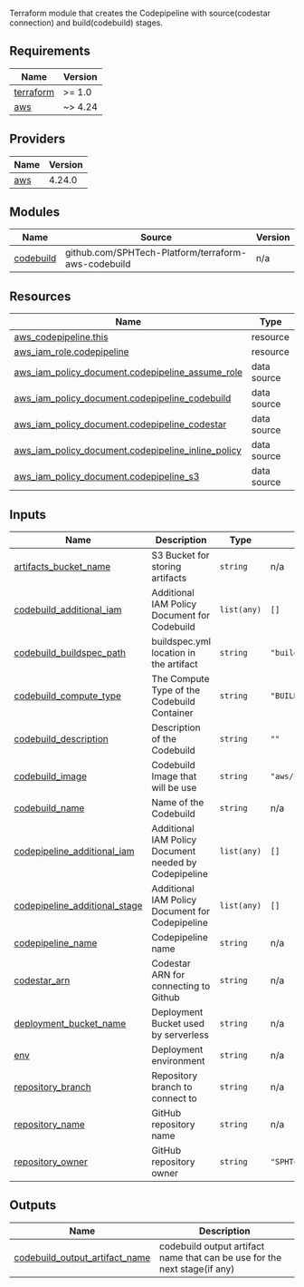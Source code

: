 Terraform module that creates the Codepipeline with source(codestar connection) and build(codebuild) stages.

<!-- BEGIN_TF_DOCS -->
## Requirements

| Name | Version |
|------|---------|
| <a name="requirement_terraform"></a> [terraform](#requirement\_terraform) | >= 1.0 |
| <a name="requirement_aws"></a> [aws](#requirement\_aws) | ~> 4.24 |

## Providers

| Name | Version |
|------|---------|
| <a name="provider_aws"></a> [aws](#provider\_aws) | 4.24.0 |

## Modules

| Name | Source | Version |
|------|--------|---------|
| <a name="module_codebuild"></a> [codebuild](#module\_codebuild) | github.com/SPHTech-Platform/terraform-aws-codebuild | n/a |

## Resources

| Name | Type |
|------|------|
| [aws_codepipeline.this](https://registry.terraform.io/providers/hashicorp/aws/latest/docs/resources/codepipeline) | resource |
| [aws_iam_role.codepipeline](https://registry.terraform.io/providers/hashicorp/aws/latest/docs/resources/iam_role) | resource |
| [aws_iam_policy_document.codepipeline_assume_role](https://registry.terraform.io/providers/hashicorp/aws/latest/docs/data-sources/iam_policy_document) | data source |
| [aws_iam_policy_document.codepipeline_codebuild](https://registry.terraform.io/providers/hashicorp/aws/latest/docs/data-sources/iam_policy_document) | data source |
| [aws_iam_policy_document.codepipeline_codestar](https://registry.terraform.io/providers/hashicorp/aws/latest/docs/data-sources/iam_policy_document) | data source |
| [aws_iam_policy_document.codepipeline_inline_policy](https://registry.terraform.io/providers/hashicorp/aws/latest/docs/data-sources/iam_policy_document) | data source |
| [aws_iam_policy_document.codepipeline_s3](https://registry.terraform.io/providers/hashicorp/aws/latest/docs/data-sources/iam_policy_document) | data source |

## Inputs

| Name | Description | Type | Default | Required |
|------|-------------|------|---------|:--------:|
| <a name="input_artifacts_bucket_name"></a> [artifacts\_bucket\_name](#input\_artifacts\_bucket\_name) | S3 Bucket for storing artifacts | `string` | n/a | yes |
| <a name="input_codebuild_additional_iam"></a> [codebuild\_additional\_iam](#input\_codebuild\_additional\_iam) | Additional IAM Policy Document for Codebuild | `list(any)` | `[]` | no |
| <a name="input_codebuild_buildspec_path"></a> [codebuild\_buildspec\_path](#input\_codebuild\_buildspec\_path) | buildspec.yml location in the artifact | `string` | `"buildspec.yml"` | no |
| <a name="input_codebuild_compute_type"></a> [codebuild\_compute\_type](#input\_codebuild\_compute\_type) | The Compute Type of the Codebuild Container | `string` | `"BUILD_GENERAL1_MEDIUM"` | no |
| <a name="input_codebuild_description"></a> [codebuild\_description](#input\_codebuild\_description) | Description of the Codebuild | `string` | `""` | no |
| <a name="input_codebuild_image"></a> [codebuild\_image](#input\_codebuild\_image) | Codebuild Image that will be use | `string` | `"aws/codebuild/standard:5.0"` | no |
| <a name="input_codebuild_name"></a> [codebuild\_name](#input\_codebuild\_name) | Name of the Codebuild | `string` | n/a | yes |
| <a name="input_codepipeline_additional_iam"></a> [codepipeline\_additional\_iam](#input\_codepipeline\_additional\_iam) | Additional IAM Policy Document needed by Codepipeline | `list(any)` | `[]` | no |
| <a name="input_codepipeline_additional_stage"></a> [codepipeline\_additional\_stage](#input\_codepipeline\_additional\_stage) | Additional IAM Policy Document for Codepipeline | `list(any)` | `[]` | no |
| <a name="input_codepipeline_name"></a> [codepipeline\_name](#input\_codepipeline\_name) | Codepipeline name | `string` | n/a | yes |
| <a name="input_codestar_arn"></a> [codestar\_arn](#input\_codestar\_arn) | Codestar ARN for connecting to Github | `string` | n/a | yes |
| <a name="input_deployment_bucket_name"></a> [deployment\_bucket\_name](#input\_deployment\_bucket\_name) | Deployment Bucket used by serverless | `string` | n/a | yes |
| <a name="input_env"></a> [env](#input\_env) | Deployment environment | `string` | n/a | yes |
| <a name="input_repository_branch"></a> [repository\_branch](#input\_repository\_branch) | Repository branch to connect to | `string` | n/a | yes |
| <a name="input_repository_name"></a> [repository\_name](#input\_repository\_name) | GitHub repository name | `string` | n/a | yes |
| <a name="input_repository_owner"></a> [repository\_owner](#input\_repository\_owner) | GitHub repository owner | `string` | `"SPHTech"` | no |

## Outputs

| Name | Description |
|------|-------------|
| <a name="output_codebuild_output_artifact_name"></a> [codebuild\_output\_artifact\_name](#output\_codebuild\_output\_artifact\_name) | codebuild output artifact name that can be use for the next stage(if any) |
<!-- END_TF_DOCS -->
